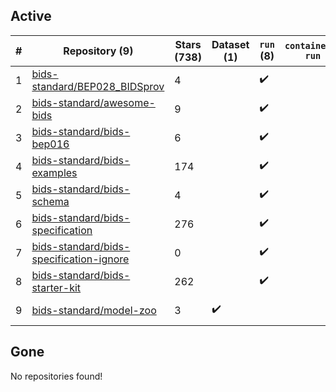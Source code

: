 ## Active
| # | Repository (9) | Stars (738) | Dataset (1) | `run` (8) | `containers-run` | Last Modified |
| --- | --- | --- | --- | --- | --- | --- |
| 1 | [bids-standard/BEP028_BIDSprov](https://github.com/bids-standard/BEP028_BIDSprov) | 4 |  | :heavy_check_mark: |  | 2024-10-08 13:43:19+00:00 |
| 2 | [bids-standard/awesome-bids](https://github.com/bids-standard/awesome-bids) | 9 |  | :heavy_check_mark: |  | 2024-11-01 19:00:23+00:00 |
| 3 | [bids-standard/bids-bep016](https://github.com/bids-standard/bids-bep016) | 6 |  | :heavy_check_mark: |  | 2024-09-09 07:33:45+00:00 |
| 4 | [bids-standard/bids-examples](https://github.com/bids-standard/bids-examples) | 174 |  | :heavy_check_mark: |  | 2024-10-24 17:26:34+00:00 |
| 5 | [bids-standard/bids-schema](https://github.com/bids-standard/bids-schema) | 4 |  | :heavy_check_mark: |  | 2024-10-28 16:04:32+00:00 |
| 6 | [bids-standard/bids-specification](https://github.com/bids-standard/bids-specification) | 276 |  | :heavy_check_mark: |  | 2024-11-03 17:44:37+00:00 |
| 7 | [bids-standard/bids-specification-ignore](https://github.com/bids-standard/bids-specification-ignore) | 0 |  | :heavy_check_mark: |  | 2022-07-14 19:58:22+00:00 |
| 8 | [bids-standard/bids-starter-kit](https://github.com/bids-standard/bids-starter-kit) | 262 |  | :heavy_check_mark: |  | 2024-10-19 12:03:09+00:00 |
| 9 | [bids-standard/model-zoo](https://github.com/bids-standard/model-zoo) | 3 | :heavy_check_mark: |  |  | 2023-08-07 18:42:26+00:00 |

## Gone
No repositories found!
